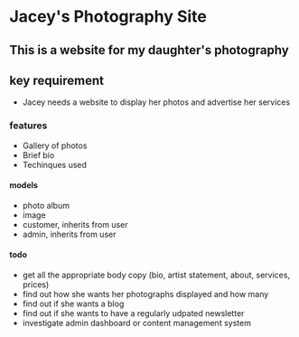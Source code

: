 # Jacey's Photography Site

This is a website for my daughter's photography
---
## key requirement
* Jacey needs a website to display her photos and advertise her services

### features

* Gallery of photos
* Brief bio
* Techinques used

#### models
* photo album
* image
* customer, inherits from user
* admin, inherits from user

#### todo

* get all the appropriate body copy (bio, artist statement, about, services, prices)
* find out how she wants her photographs displayed and how many
* find out if she wants a blog
* find out if she wants to have a regularly udpated newsletter
* investigate admin dashboard or content management system